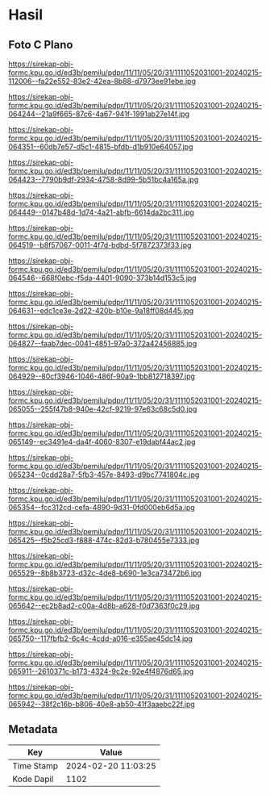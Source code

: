 # Hasil

## Foto C Plano

https://sirekap-obj-formc.kpu.go.id/ed3b/pemilu/pdpr/11/11/05/20/31/1111052031001-20240215-112006--fa22e552-83e2-42ea-8b88-d7973ee91ebe.jpg

https://sirekap-obj-formc.kpu.go.id/ed3b/pemilu/pdpr/11/11/05/20/31/1111052031001-20240215-064244--21a9f665-87c6-4a67-941f-1991ab27e14f.jpg

https://sirekap-obj-formc.kpu.go.id/ed3b/pemilu/pdpr/11/11/05/20/31/1111052031001-20240215-064351--60db7e57-d5c1-4815-bfdb-d1b910e64057.jpg

https://sirekap-obj-formc.kpu.go.id/ed3b/pemilu/pdpr/11/11/05/20/31/1111052031001-20240215-064423--7790b9df-2934-4758-8d99-5b51bc4a165a.jpg

https://sirekap-obj-formc.kpu.go.id/ed3b/pemilu/pdpr/11/11/05/20/31/1111052031001-20240215-064449--0147b48d-1d74-4a21-abfb-6614da2bc311.jpg

https://sirekap-obj-formc.kpu.go.id/ed3b/pemilu/pdpr/11/11/05/20/31/1111052031001-20240215-064519--b8f57067-0011-4f7d-bdbd-5f7872373f33.jpg

https://sirekap-obj-formc.kpu.go.id/ed3b/pemilu/pdpr/11/11/05/20/31/1111052031001-20240215-064546--668f0ebc-f5da-4401-9090-373b14d153c5.jpg

https://sirekap-obj-formc.kpu.go.id/ed3b/pemilu/pdpr/11/11/05/20/31/1111052031001-20240215-064631--edc1ce3e-2d22-420b-b10e-9a18ff08d445.jpg

https://sirekap-obj-formc.kpu.go.id/ed3b/pemilu/pdpr/11/11/05/20/31/1111052031001-20240215-064827--faab7dec-0041-4851-97a0-372a42456885.jpg

https://sirekap-obj-formc.kpu.go.id/ed3b/pemilu/pdpr/11/11/05/20/31/1111052031001-20240215-064929--80cf3946-1046-486f-90a9-1bb812718397.jpg

https://sirekap-obj-formc.kpu.go.id/ed3b/pemilu/pdpr/11/11/05/20/31/1111052031001-20240215-065055--255f47b8-940e-42cf-9219-97e63c68c5d0.jpg

https://sirekap-obj-formc.kpu.go.id/ed3b/pemilu/pdpr/11/11/05/20/31/1111052031001-20240215-065149--ec3491e4-da4f-4060-8307-e19dabf44ac2.jpg

https://sirekap-obj-formc.kpu.go.id/ed3b/pemilu/pdpr/11/11/05/20/31/1111052031001-20240215-065234--0cdd28a7-5fb3-457e-8493-d9bc7741804c.jpg

https://sirekap-obj-formc.kpu.go.id/ed3b/pemilu/pdpr/11/11/05/20/31/1111052031001-20240215-065354--fcc312cd-cefa-4890-9d31-0fd000eb6d5a.jpg

https://sirekap-obj-formc.kpu.go.id/ed3b/pemilu/pdpr/11/11/05/20/31/1111052031001-20240215-065425--f5b25cd3-f888-474c-82d3-b780455e7333.jpg

https://sirekap-obj-formc.kpu.go.id/ed3b/pemilu/pdpr/11/11/05/20/31/1111052031001-20240215-065529--8b8b3723-d32c-4de8-b690-1e3ca73472b6.jpg

https://sirekap-obj-formc.kpu.go.id/ed3b/pemilu/pdpr/11/11/05/20/31/1111052031001-20240215-065642--ec2b8ad2-c00a-4d8b-a628-f0d7363f0c29.jpg

https://sirekap-obj-formc.kpu.go.id/ed3b/pemilu/pdpr/11/11/05/20/31/1111052031001-20240215-065750--117fbfb2-6c4c-4cdd-a016-e355ae45dc14.jpg

https://sirekap-obj-formc.kpu.go.id/ed3b/pemilu/pdpr/11/11/05/20/31/1111052031001-20240215-065911--2610371c-b173-4324-9c2e-92e4f4876d65.jpg

https://sirekap-obj-formc.kpu.go.id/ed3b/pemilu/pdpr/11/11/05/20/31/1111052031001-20240215-065942--38f2c16b-b806-40e8-ab50-41f3aaebc22f.jpg


## Metadata

| Key        | Value               |
| ---------- | ------------------- |
| Time Stamp | 2024-02-20 11:03:25 |
| Kode Dapil | 1102                |



